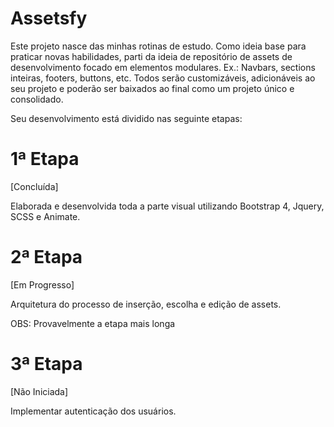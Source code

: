 # Assetsfy
Este projeto nasce das minhas rotinas de estudo. Como ideia base para praticar novas habilidades, parti da ideia de repositório de assets de desenvolvimento focado em elementos modulares. Ex.: Navbars, sections inteiras, footers, buttons, etc. Todos serão customizáveis, adicionáveis ao seu projeto e poderão ser baixados ao final como um projeto único e consolidado.

Seu desenvolvimento está dividido nas seguinte etapas:

# 1ª Etapa
[Concluída]

Elaborada e desenvolvida toda a parte visual utilizando Bootstrap 4, Jquery, SCSS e Animate.

# 2ª Etapa
[Em Progresso]

Arquitetura do processo de inserção, escolha e edição de assets. 

OBS: Provavelmente a etapa mais longa

# 3ª Etapa
[Não Iniciada]

Implementar autenticação dos usuários.


